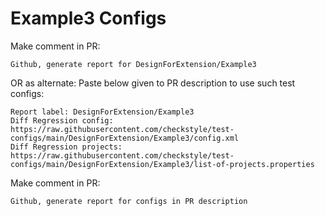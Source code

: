 # Example3 Configs
Make comment in PR:
```
Github, generate report for DesignForExtension/Example3
```
OR as alternate:
Paste below given to PR description to use such test configs:
```
Report label: DesignForExtension/Example3
Diff Regression config: https://raw.githubusercontent.com/checkstyle/test-configs/main/DesignForExtension/Example3/config.xml
Diff Regression projects: https://raw.githubusercontent.com/checkstyle/test-configs/main/DesignForExtension/Example3/list-of-projects.properties
```
Make comment in PR:
```
Github, generate report for configs in PR description
```
